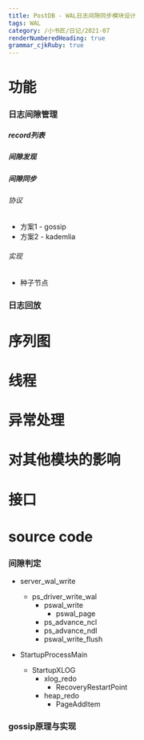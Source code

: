 ```yaml
---
title: PostDB - WAL日志间隙同步模块设计
tags: WAL 
category: /小书匠/日记/2021-07
renderNumberedHeading: true
grammar_cjkRuby: true
---
```



# 功能
### 日志间隙管理
##### record列表
##### 间隙发现

##### 间隙同步
###### 协议
- 方案1 - gossip
- 方案2 - kademlia
###### 实现
- 种子节点
### 日志回放


# 序列图

# 线程

# 异常处理

# 对其他模块的影响


# 接口

# source code
### 间隙判定
- server_wal_write
	- ps_driver_write_wal		
		- pswal_write
			- pswal_page
		- ps_advance_ncl
		- ps_advance_ndl
		- pswal_write_flush

- StartupProcessMain
	- StartupXLOG
		- xlog_redo
			- RecoveryRestartPoint
		- heap_redo
			- PageAddItem

### gossip原理与实现
